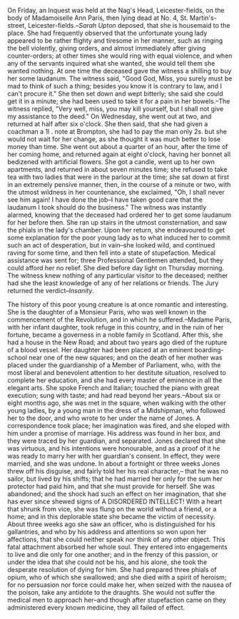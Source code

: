  On Friday, an Inquest was held at the Nag's Head, Leicester-fields, on the body of Madamoiselle Ann Paris, then lying dead at No. 4, St. Martin's-street, Leicester-fields.–*Sarah Upton*  deposed, that she is housemaid to the place. She had frequently observed that the unfortunate young lady appeared to be rather flighty and tiresome in her manner, such as ringing the bell violently, giving orders, and almost immediately after giving counter-orders; at other times she would ring with equal violence, and when any of the servants inquired what she wanted, she would tell them she wanted nothing. At one time the deceased gave the witness a shilling to buy her some laudanum. The witness said, "Good God, Miss, you surely must be mad to think of such a thing; besides you know it is contrary to law, and I can't procure it." She then set down and wept bitterly; she said she could get it in a minute; she had been used to take it for a pain in her bowels.–The witness replied, "Very well, miss, you may kill yourself, but I shall not give  my assistance to the deed." On Wednesday, she went out at two, and returned at half after six o'clock. She then said, that she had given a coachman a 1l . note at Brompton, she had to pay the man only 2s. but she would not wait for her change, as she thought it was much better to lose money than time. She  went out about a quarter of an hour, after the time of her coming home, and returned again at eight o'clock, having her bonnet all bedizened with artificial flowers. She got a candle, went up to her own apartments, and returned in about seven  minutes time; she refused to take tea with two ladies that were in the parlour at the time; she sat down at first in an extremely pensive manner, then, in the course of a minute or two, with the utmost wildness in her countenance, she exclaimed, "Oh, I shall never see him again! I have done the job–I have taken good care that the laudanum I took should do the business." The witness was instantly alarmed, knowing that the deceased had ordered her to get some laudanum for her before then. She ran up stairs in the utmost consternation, and saw the phials in the lady's chamber. Upon her return, she endeavoured to get some explanation for the poor young lady as to what induced her to commit such an act of desperation, but in vain–she looked wild, and continued raving for some time, and then fell into a state of stupefaction. Medical assistance was sent for; three Professional Gentlemen attended, but they could afford her no relief. She died before day light on Thursday morning. The witness knew nothing of any particular visitor to the deceased; neither had she the least knowledge of any of her relations or friends. The Jury returned the verdict–*Insanity*.The history of this poor young creature is at once romantic and interesting. She is the daughter of a Monsieur Paris, who was well known in the commencement of the Revolution, and in which he suffered.–Madame Paris, with her infant daughter, took refuge in this country, and in the ruin of her fortune, became a governess in a noble family in Scotland. After this, she had a house in the New Road; and about two years ago died of the rupture of a blood vessel. Her daughter had been placed at an eminent boarding-school near one of the new squares; and on the death of her mother was placed under the guardianship of a Member of Parliament, who, with the most liberal and benevolent attention to her destitute situation, resolved to complete her education, and she had every master of eminence in all the elegant arts. She spoke French and Italian; touched the piano with great execution; sung with taste; and had read beyond her years.–About six or eight months ago, she was met in the square, when walking with the other young ladies, by a young man in the dress of a Midshipman, who followed her to the door, and who wrote to her under the name of Jones. A correspondence took place; her imagination was fired, and she eloped with him under a promise of marriage. His address was found in her box, and they were traced by her guardian, and separated. Jones declared that she was virtuous, and his intentions were honourable, and as a proof of it he was ready to marry her with her guardian's consent. In effect, they were married, and she was undone. In about a fortnight or three weeks Jones threw off his disguise, and fairly told her his real character,– that he was no sailor, but lived by his shifts; that he had married her only for the sum her protector had paid him, and that she must provide for herself. She was abandoned; and the shock had such an effect on her imagination, that she has ever since shewed signs of A DISORDERED INTELLECT! With a heart that shrunk from vice, she was flung on the world without a friend, or a home; and in this deplorable state she became the victim of necessity. About three weeks ago she saw an officer, who is distinguished for his gallantries, and who by his address and attentions so won upon her affections, that she could neither speak nor think of any other object. This fatal attachment absorbed her whole soul. They entered into engagements to live and die only for one another; and in the frenzy of this passion, or under the idea that she could not be his, and his alone, she took the desperate resolution of dying for him. She had prepared three phials of opium, who of which she swallowed; and she died with a spirit of heroism; for no persuasion nor force could make her, when seized with the nausea  of the poison, take any antidote to the draughts. She would not suffer the medical men to approach her–and though after stupefaction came on they administered every known medicine, they all failed of effect. 